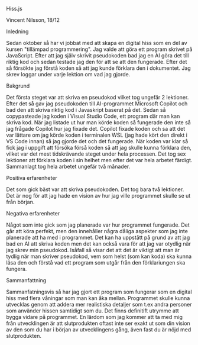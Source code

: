 Hiss.js

Vincent Nilsson, 18/12


Inledning

Sedan oktober så har vi jobbat med att skapa en digital hiss som en del av kursen "tillämpad programmering". Jag valde att göra ett program skrivet på JavaScript. Efter att jag själv skrivit pseudokoden bad jag en AI göra det till riktig kod och sedan testade jag den för att se att den fungerade. Efter det så försökte jag förstå koden så att jag kunde förklara den i dokumentet. Jag skrev loggar under varje lektion om vad jag gjorde.


Bakgrund

Det första steget var att skriva en pseudokod vilket tog ungefär 2 lektioner. Efter det så gav jag pseudokoden till AI-programmet Microsoft Copilot och bad den att skriva riktig kod i Javaskript baserat på det. Sedan så copypasteade jag koden i Visual Studio Code, ett program där man kan skriva kod. När jag listade ut hur man körde koden så fungerade den inte så jag frågade Copilot hur jag fixade det. Copilot fixade koden och sa att det var lättare om jag körde koden i terminalen WSL (jag hade kört den direkt i VS Code innan) så jag gjorde det och det fungerade. När koden var klar så fick jag i uppgift att försöka förså koden så att jag skulle kunna förklara den, vilket var det mest tidskrävande steget under hela processen. Det tog sex lektioner att förklara koden i sin helhet men efter det var hela arbetet färdigt. Sammanlagt tog hela arbetet ungefär två månader.


Positiva erfarenheter

Det som gick bäst var att skriva pseudokoden. Det tog bara två lektioner. Det är nog för att jag hade en vision av hur jag ville programmet skulle se ut från början.


Negativa erfarenheter

Något som inte gick som jag planerade var hur programmet fungerade. Det går att köra perfekt, men den innehåller några dåliga aspekter som jag inte planerade att ha med i programmet. Det kan ha uppstått på grund av att jag bad en AI att skriva koden men det kan också vara för att jag var otydlig när jag skrev min pseudokod. Isåfall så visar det att det är viktigt att man är tydlig när man skriver pseudokod, vem som helst (som kan koda) ska kunna läsa den och förstå vad ett program som utgår från den förklariungen ska fungera.


Sammanfattning

Sammanfatningsvis så har jag gjort ett program som fungerar som en digital hiss med flera våningar som man kan åka mellan. Programmet skulle kunna utvecklas genom att addera mer realistiska detaljer som t.ex andra personer som använder hissen samtidigt som du. Det finns definitift utrymme att bygga vidare på programmet. En lärdom som jag kommer att ta med mig från utvecklingen är att slutprodukten oftast inte ser exakt ut som din vision av den som du har i början av utvecklingens gång, även fast du är nöjd med slutprodukten.